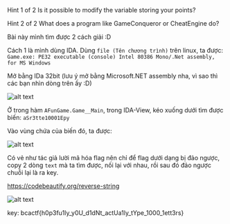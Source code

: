 Hint 1 of 2
Is it possible to modify the variable storing your points?

Hint 2 of 2
What does a program like GameConqueror or CheatEngine do?

Bài này mình tìm được 2 cách giải :D

Cách 1 là mình dùng IDA.
Dùng ```file (Tên chương trình)``` trên linux, ta được: <br/>
```Game.exe: PE32 executable (console) Intel 80386 Mono/.Net assembly, for MS Windows```

Mở bằng IDa 32bit (lưu ý mở bằng Microsoft.NET assembly nha, vì sao thì các bạn nhìn dòng trên ấy :D)

![alt text](https://i.imgur.com/nrhDQJc.png)

Ở trong hàm ```AFunGame.Game__Main```, trong IDA-View, kéo xuống dưới tìm được biến: ```aSr3tte10001Epy```

Vào vùng chứa của biến đó, ta được:  <br/>

![alt text](https://i.imgur.com/1X0spIO.png)

Có vẻ như tác giả lười mã hóa flag nên chỉ để flag dưới dạng bị đảo ngược, copy 2 dòng ```text``` mà ta tìm được, nối lại với nhau, rồi sau đó đảo ngược chuỗi lại là ra key.

https://codebeautify.org/reverse-string

![alt text](https://i.imgur.com/DEZiI2v.png)

key: bcactf{h0p3fu1ly_y0U_d1dNt_actUa1ly_tYpe_1000_1ett3rs}
